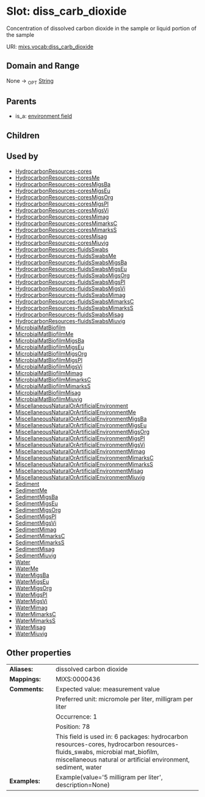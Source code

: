 
# Slot: diss_carb_dioxide


Concentration of dissolved carbon dioxide in the sample or liquid portion of the sample

URI: [mixs.vocab:diss_carb_dioxide](https://w3id.org/mixs/vocab/diss_carb_dioxide)


## Domain and Range

None ->  <sub>OPT</sub> [String](types/String.md)

## Parents

 *  is_a: [environment field](environment_field.md)

## Children


## Used by

 * [HydrocarbonResources-cores](HydrocarbonResources-cores.md)
 * [HydrocarbonResources-coresMe](HydrocarbonResources-coresMe.md)
 * [HydrocarbonResources-coresMigsBa](HydrocarbonResources-coresMigsBa.md)
 * [HydrocarbonResources-coresMigsEu](HydrocarbonResources-coresMigsEu.md)
 * [HydrocarbonResources-coresMigsOrg](HydrocarbonResources-coresMigsOrg.md)
 * [HydrocarbonResources-coresMigsPl](HydrocarbonResources-coresMigsPl.md)
 * [HydrocarbonResources-coresMigsVi](HydrocarbonResources-coresMigsVi.md)
 * [HydrocarbonResources-coresMimag](HydrocarbonResources-coresMimag.md)
 * [HydrocarbonResources-coresMimarksC](HydrocarbonResources-coresMimarksC.md)
 * [HydrocarbonResources-coresMimarksS](HydrocarbonResources-coresMimarksS.md)
 * [HydrocarbonResources-coresMisag](HydrocarbonResources-coresMisag.md)
 * [HydrocarbonResources-coresMiuvig](HydrocarbonResources-coresMiuvig.md)
 * [HydrocarbonResources-fluidsSwabs](HydrocarbonResources-fluidsSwabs.md)
 * [HydrocarbonResources-fluidsSwabsMe](HydrocarbonResources-fluidsSwabsMe.md)
 * [HydrocarbonResources-fluidsSwabsMigsBa](HydrocarbonResources-fluidsSwabsMigsBa.md)
 * [HydrocarbonResources-fluidsSwabsMigsEu](HydrocarbonResources-fluidsSwabsMigsEu.md)
 * [HydrocarbonResources-fluidsSwabsMigsOrg](HydrocarbonResources-fluidsSwabsMigsOrg.md)
 * [HydrocarbonResources-fluidsSwabsMigsPl](HydrocarbonResources-fluidsSwabsMigsPl.md)
 * [HydrocarbonResources-fluidsSwabsMigsVi](HydrocarbonResources-fluidsSwabsMigsVi.md)
 * [HydrocarbonResources-fluidsSwabsMimag](HydrocarbonResources-fluidsSwabsMimag.md)
 * [HydrocarbonResources-fluidsSwabsMimarksC](HydrocarbonResources-fluidsSwabsMimarksC.md)
 * [HydrocarbonResources-fluidsSwabsMimarksS](HydrocarbonResources-fluidsSwabsMimarksS.md)
 * [HydrocarbonResources-fluidsSwabsMisag](HydrocarbonResources-fluidsSwabsMisag.md)
 * [HydrocarbonResources-fluidsSwabsMiuvig](HydrocarbonResources-fluidsSwabsMiuvig.md)
 * [MicrobialMatBiofilm](MicrobialMatBiofilm.md)
 * [MicrobialMatBiofilmMe](MicrobialMatBiofilmMe.md)
 * [MicrobialMatBiofilmMigsBa](MicrobialMatBiofilmMigsBa.md)
 * [MicrobialMatBiofilmMigsEu](MicrobialMatBiofilmMigsEu.md)
 * [MicrobialMatBiofilmMigsOrg](MicrobialMatBiofilmMigsOrg.md)
 * [MicrobialMatBiofilmMigsPl](MicrobialMatBiofilmMigsPl.md)
 * [MicrobialMatBiofilmMigsVi](MicrobialMatBiofilmMigsVi.md)
 * [MicrobialMatBiofilmMimag](MicrobialMatBiofilmMimag.md)
 * [MicrobialMatBiofilmMimarksC](MicrobialMatBiofilmMimarksC.md)
 * [MicrobialMatBiofilmMimarksS](MicrobialMatBiofilmMimarksS.md)
 * [MicrobialMatBiofilmMisag](MicrobialMatBiofilmMisag.md)
 * [MicrobialMatBiofilmMiuvig](MicrobialMatBiofilmMiuvig.md)
 * [MiscellaneousNaturalOrArtificialEnvironment](MiscellaneousNaturalOrArtificialEnvironment.md)
 * [MiscellaneousNaturalOrArtificialEnvironmentMe](MiscellaneousNaturalOrArtificialEnvironmentMe.md)
 * [MiscellaneousNaturalOrArtificialEnvironmentMigsBa](MiscellaneousNaturalOrArtificialEnvironmentMigsBa.md)
 * [MiscellaneousNaturalOrArtificialEnvironmentMigsEu](MiscellaneousNaturalOrArtificialEnvironmentMigsEu.md)
 * [MiscellaneousNaturalOrArtificialEnvironmentMigsOrg](MiscellaneousNaturalOrArtificialEnvironmentMigsOrg.md)
 * [MiscellaneousNaturalOrArtificialEnvironmentMigsPl](MiscellaneousNaturalOrArtificialEnvironmentMigsPl.md)
 * [MiscellaneousNaturalOrArtificialEnvironmentMigsVi](MiscellaneousNaturalOrArtificialEnvironmentMigsVi.md)
 * [MiscellaneousNaturalOrArtificialEnvironmentMimag](MiscellaneousNaturalOrArtificialEnvironmentMimag.md)
 * [MiscellaneousNaturalOrArtificialEnvironmentMimarksC](MiscellaneousNaturalOrArtificialEnvironmentMimarksC.md)
 * [MiscellaneousNaturalOrArtificialEnvironmentMimarksS](MiscellaneousNaturalOrArtificialEnvironmentMimarksS.md)
 * [MiscellaneousNaturalOrArtificialEnvironmentMisag](MiscellaneousNaturalOrArtificialEnvironmentMisag.md)
 * [MiscellaneousNaturalOrArtificialEnvironmentMiuvig](MiscellaneousNaturalOrArtificialEnvironmentMiuvig.md)
 * [Sediment](Sediment.md)
 * [SedimentMe](SedimentMe.md)
 * [SedimentMigsBa](SedimentMigsBa.md)
 * [SedimentMigsEu](SedimentMigsEu.md)
 * [SedimentMigsOrg](SedimentMigsOrg.md)
 * [SedimentMigsPl](SedimentMigsPl.md)
 * [SedimentMigsVi](SedimentMigsVi.md)
 * [SedimentMimag](SedimentMimag.md)
 * [SedimentMimarksC](SedimentMimarksC.md)
 * [SedimentMimarksS](SedimentMimarksS.md)
 * [SedimentMisag](SedimentMisag.md)
 * [SedimentMiuvig](SedimentMiuvig.md)
 * [Water](Water.md)
 * [WaterMe](WaterMe.md)
 * [WaterMigsBa](WaterMigsBa.md)
 * [WaterMigsEu](WaterMigsEu.md)
 * [WaterMigsOrg](WaterMigsOrg.md)
 * [WaterMigsPl](WaterMigsPl.md)
 * [WaterMigsVi](WaterMigsVi.md)
 * [WaterMimag](WaterMimag.md)
 * [WaterMimarksC](WaterMimarksC.md)
 * [WaterMimarksS](WaterMimarksS.md)
 * [WaterMisag](WaterMisag.md)
 * [WaterMiuvig](WaterMiuvig.md)

## Other properties

|  |  |  |
| --- | --- | --- |
| **Aliases:** | | dissolved carbon dioxide |
| **Mappings:** | | MIXS:0000436 |
| **Comments:** | | Expected value: measurement value |
|  | | Preferred unit: micromole per liter, milligram per liter |
|  | | Occurrence: 1 |
|  | | Position: 78 |
|  | | This field is used in: 6 packages: hydrocarbon resources-cores, hydrocarbon resources-fluids_swabs, microbial mat_biofilm, miscellaneous natural or artificial environment, sediment, water |
| **Examples:** | | Example(value='5 milligram per liter', description=None) |

